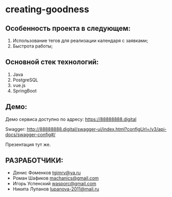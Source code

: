 # creating-goodness

   
Особенность проекта в следующем:   
------------

1) Использование тегов для реализации календаря с заявками;
2) Быстрота работы;


Основной стек технологий:
------------

1) Java
2) PostgreSQL
3) vue.js
4) SpringBoot

Демо:
------------

Демо сервиса доступно по адресу: https://88888888.digital

Swagger: http://88888888.digital/swagger-ui/index.html?configUrl=/v3/api-docs/swagger-config#/

Презентация тут же.

РАЗРАБОТЧИКИ:
------------

- Денис Фоменков tgimrv@ya.ru
- Роман Шафиков machanics@gmail.com
- Игорь Успенский wasporc@gmail.com
- Никита Лупанов lupanova-2011@mail.ru

    
